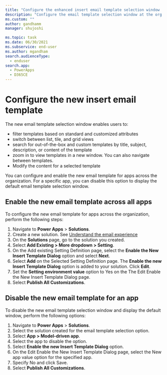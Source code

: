 ```yaml
---
title: "Configure the enhanced insert email template selection window | MicrosoftDocs"
description: "Configure the email template selection window at the org level or app."
ms.custom: ""
author: gandhamm
manager: shujoshi

ms.topic: task
ms.date: 06/30/2021
ms.subservice: end-user
ms.author: mgandham
search.audienceType: 
  - enduser
search.app: 
  - PowerApps
  - D365CE
---
```

# Configure the new insert email template

The new email template selection window enables users to:

 - filter templates based on standard and customized attributes
 - switch between list, tile, and grid views
 - search for out-of-the-box and custom templates by title, subject, description, or content of the template
 - zoom in to view templates in a new window. You can also navigate between templates.
 - Modify the content for a selected template
 
You can configure and enable the new email template for apps across the organization.  For a specific app, you can disable this option to display the default email template selection window. 

## Enable the new email template across all apps

To configure the new email template for apps across the organization, perform the following steps:

1. Navigate to **Power Apps** > **Solutions**.
1. Create a new solution. See [Understand the email experience](../maker/data-platform/create-solution.md)
1. On the **Solutions** page, go to the solution you created.
1. Select **Add Existing > More dropdown > Setting**.
1. On the Add existing Setting Definition page, select the **Enable the New Insert Template Dialog** option and select **Next**.
1. Select **Add** on the Selected Setting Definition page. The **Enable the new Insert Template Dialog** option is added to your solution. Click **Edit**.
1. Set the **Setting environment value** option to Yes on the The Edit Enable the New Insert Template Dialog page.
1. Select **Publish All Customizations**.

## Disable the new email template for an app

To disable the new email template selection window and display the default window, perform the following options:

1. Navigate to **Power Apps** > **Solutions**.
1. Select the solution created for the email template selection option.
1. Select **App > Model-driven app**.
1. Select the app to disable the option.
1. Select **Enable the new Insert Template Dialog** option.
1. On the Edit Enable the New Insert Template Dialog page, select the New app value option for the specified app.
1. Specify No and click Save.
1. Select **Publish All Customizations**.
